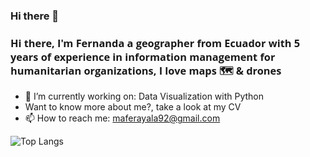 ### Hi there 👋

<h3 align="left" style = "font-family:Open Sans;font-weight: bold;">
Hi there, I'm Fernanda a geographer from Ecuador with 5 years of experience in information management for humanitarian organizations, I love maps 🗺️ & drones </h3>

- 🌱 I’m currently working on: Data Visualization with Python
- Want to know more about me?, take a look at my CV 
- 📫 How to reach me: <a href='https://mail.google.com/mail/?view=cm&fs=1&to=maferayala92@gmail.com'>maferayala92@gmail.com</a>

![Top Langs](https://github-readme-stats.vercel.app/api/top-langs/?username=maferayala&layout=compact&theme=dark&hide_border=true)



<!--- 🔭 I’m currently working on ...
<!--- 🌱 I’m currently learning ...<!>e

